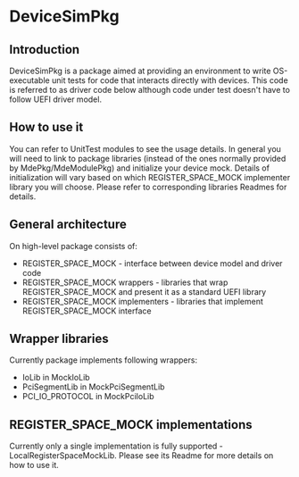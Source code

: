 # DeviceSimPkg

## Introduction

DeviceSimPkg is a package aimed at providing an environment to write OS-executable unit tests for code that interacts directly with devices.
This code is referred to as driver code below although code under test doesn't have to follow UEFI driver model.

## How to use it

You can refer to UnitTest modules to see the usage details. In general you will need to link to package libraries (instead of the ones normally provided by MdePkg/MdeModulePkg) and initialize your device mock. Details of initialization will vary based on which REGISTER_SPACE_MOCK implementer library you will
choose. Please refer to corresponding libraries Readmes for details.

## General architecture

On high-level package consists of:

* REGISTER_SPACE_MOCK - interface between device model and driver code
* REGISTER_SPACE_MOCK wrappers - libraries that wrap REGISTER_SPACE_MOCK and present it as a standard UEFI library
* REGISTER_SPACE_MOCK implementers - libraries that implement REGISTER_SPACE_MOCK interface

## Wrapper libraries

Currently package implements following wrappers:

* IoLib in MockIoLib
* PciSegmentLib in MockPciSegmentLib
* PCI_IO_PROTOCOL in MockPciIoLib

## REGISTER_SPACE_MOCK implementations

Currently only a single implementation is fully supported - LocalRegisterSpaceMockLib. Please see its Readme for more details on how to use it.
